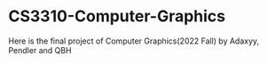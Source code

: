 # CS3310-Computer-Graphics
Here is the final project of Computer Graphics(2022 Fall) by Adaxyy, Pendler and QBH
